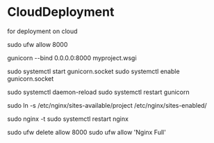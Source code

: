# CloudDeployment
for deployment on cloud

sudo ufw allow 8000

gunicorn --bind 0.0.0.0:8000 myproject.wsgi

sudo systemctl start gunicorn.socket
sudo systemctl enable gunicorn.socket

sudo systemctl daemon-reload
sudo systemctl restart gunicorn



sudo ln -s /etc/nginx/sites-available/project /etc/nginx/sites-enabled/

sudo nginx -t
sudo systemctl restart nginx

sudo ufw delete allow 8000
sudo ufw allow 'Nginx Full'

